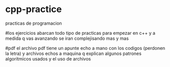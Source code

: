 # cpp-practice
practicas de programacion

#los ejercicios
abarcan todo tipo de practicas para empezar en c++ y a medida q vas avanzando se iran complejisando mas y mas

#pdf
el archivo pdf tiene un apunte echo a mano con los codigos (perdonen la letra) y archivos echos a maquina q explican algunos patrones algoritmicos usados y el uso de archivos
